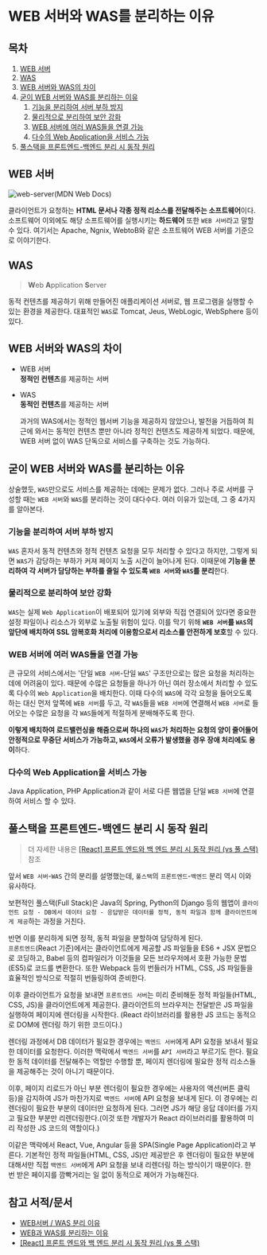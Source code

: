 # WEB 서버와 WAS를 분리하는 이유

## 목차

1. [WEB 서버](#web-서버)
2. [WAS](#was)
3. [WEB 서버와 WAS의 차이](#web-서버와-was의-차이)
4. [굳이 WEB 서버와 WAS를 분리하는 이유](#web-서버와-was를-분리하는-이유)
   1. [기능을 분리하여 서버 부하 방지](#기능을-분리하여-서버-부하-방지)
   2. [물리적으로 분리하여 보안 강화](#물리적으로-분리하여-보안-강화)
   3. [WEB 서버에 여러 WAS들을 연결 가능](#web-서버에-여러-was들을-연결-가능)
   4. [다수의 Web Application을 서비스 가능](#다수의-web-application을-서비스-가능)
5. [풀스택을 프론트엔드-백엔드 분리 시 동작 원리](#풀스택을-프론트엔드-백엔드-분리-시-동작-원리)

## WEB 서버

![web-server(MDN Web Docs)](https://mdn.mozillademos.org/files/8659/web-server.svg)

클라이언트가 요청하는 **HTML 문서나 각종 정적 리소스를 전달해주는 소프트웨어**이다. 소프트웨어 이외에도 해당 소프트웨어를 실행시키는 **하드웨어** 또한 `WEB 서버`라고 말할 수 있다. 여기서는 Apache, Ngnix, WebtoB와 같은 소프트웨어 WEB 서버를 기준으로 이야기한다.

## WAS

> **W**eb **A**pplication **S**erver

동적 컨텐츠를 제공하기 위해 만들어진 애플리케이션 서버로, 웹 프로그램을 실행할 수 있는 환경을 제공한다. 대표적인 `WAS`로 Tomcat, Jeus, WebLogic, WebSphere 등이 있다.

## WEB 서버와 WAS의 차이

- WEB 서버  
  **정적인 컨텐츠**를 제공하는 서버
- WAS  
  **동적인 컨텐츠**를 제공하는 서버

  과거의 WAS에서는 정적인 웹서버 기능을 제공하지 않았으나, 발전을 거듭하여 최근에 와서는 동적인 컨텐츠 뿐만 아니라 정적인 컨텐츠도 제공하게 되었다. 때문에, WEB 서버 없이 WAS 단독으로 서비스를 구축하는 것도 가능하다.

## 굳이 WEB 서버와 WAS를 분리하는 이유

상술했듯, `WAS`만으로도 서비스를 제공하는 데에는 문제가 없다. 그러나 주로 서버를 구성할 때는 `WEB 서버`와 `WAS`를 분리하는 것이 대다수다. 여러 이유가 있는데, 그 중 4가지를 알아본다.

### 기능을 분리하여 서버 부하 방지

`WAS` 혼자서 동적 컨텐츠와 정적 컨텐츠 요청을 모두 처리할 수 있다고 하지만, 그렇게 되면 `WAS`가 감당하는 부하가 커져 페이지 노출 시간이 늘어나게 된다. 이때문에 **기능을 분리하여 각 서버가 담당하는 부하를 줄일 수 있도록 `WEB 서버`와 `WAS`를 분리**한다.

### 물리적으로 분리하여 보안 강화

`WAS`는 실제 `Web Application`이 배포되어 있기에 외부와 직접 연결되어 있다면 중요한 설정 파일이나 리소스가 외부로 노출될 위험이 있다. 이를 막기 위해 **`WEB 서버`를 `WAS`의 앞단에 배치하여 SSL 암복호화 처리에 이용함으로서 리소스를 안전하게 보호**할 수 있다.

### WEB 서버에 여러 WAS들을 연결 가능

큰 규모의 서비스에서는 '단일 `WEB 서버`-단일 `WAS`' 구조만으로는 많은 요청을 처리하는 데에 어려움이 있다. 때문에 수많은 요청들을 하나가 아닌 여러 장소에서 처리할 수 있도록 다수의 `Web Application`을 배치한다. 이때 다수의 `WAS`에 각각 요청을 들어오도록 하는 대신 먼저 앞쪽에 `WEB 서버`를 두고, 각 `WAS`들을 `WEB 서버`에 연결해서 `WEB 서버`로 들어오는 수많은 요청을 각 `WAS`들에게 적절하게 분배해주도록 한다.

**이렇게 배치하여 로드밸런싱을 해줌으로써 하나의 `WAS`가 처리하는 요청의 양이 줄어들어 안정적으로 무중단 서비스가 가능하고, `WAS`에서 오류가 발생했을 경우 장애 처리에도 용이**하다.

### 다수의 Web Application을 서비스 가능

Java Application, PHP Application과 같이 서로 다른 웹앱을 단일 `WEB 서버`에 연결하여 서비스 할 수 있다.

## 풀스택을 프론트엔드-백엔드 분리 시 동작 원리

> 더 자세한 내용은 [[React] 프론트 엔드와 백 엔드 분리 시 동작 원리 (vs 풀 스택)](https://it-eldorado.tistory.com/85) 참조

앞서 `WEB 서버`-`WAS` 간의 분리를 설명했는데, `풀스택`의 `프론트엔드`-`백엔드` 분리 역시 이와 유사하다.

보편적인 풀스택(Full Stack)은 Java의 Spring, Python의 Django 등의 웹앱이 `클라이언트 요청 - DB에서 데이터 요청 - 응답받은 데이터를 정적, 동적 파일과 함께 클라이언트에게 제공`하는 과정을 거친다.

반면 이를 분리하게 되면 정적, 동적 파일을 분할하여 담당하게 된다.  
`프론트엔드`(React 기준)에서는 클라이언트에게 제공할 JS 파일들을 ES6 + JSX 문법으로 코딩하고, Babel 등의 컴파일러가 이것들을 모든 브라우저에서 호환 가능한 문법(ES5)로 코드를 변환한다. 또한 Webpack 등의 번들러가 HTML, CSS, JS 파일들을 효율적인 방식으로 적절히 번들링하여 준비한다.

이후 클라이언트가 요청을 보내면 `프론트엔드 서버`는 미리 준비해둔 정적 파일들(HTML, CSS, JS)을 클라이언트에게 제공한다. 클라이언트의 브라우저는 전달받은 JS 파일을 실행하여 페이지에 렌더링을 시작한다. (React 라이브러리를 활용한 JS 코드는 동적으로 DOM에 렌더링 하기 위한 코드이다.)

렌더링 과정에서 DB 데이터가 필요한 경우에는 `백엔드 서버`에게 API 요청을 보내서 필요한 데이터를 요청한다. 이러한 맥락에서 `백엔드 서버`를 `API 서버`라고 부르기도 한다. 필요한 동적 데이터를 전달해주는 역할만 수행할 뿐, 페이지 렌더링에 필요한 정적 리소스들을 제공해주는 것이 아니기 때문이다.

이후, 페이지 리로드가 아닌 부분 렌더링이 필요한 경우에는 사용자의 액션(버튼 클릭 등)을 감지하여 JS가 마찬가지로 `백엔드 서버`에 API 요청을 보내게 된다. 이 경우에는 리렌더링이 필요한 부분의 데이터만 요청하게 된다. 그러면 JS가 해당 응답 데이터를 가지고 필요한 부분만 리렌더링한다.(이것 또한 개발자가 React 라이브러리를 활용하여 미리 작성한 JS 코드의 역할이다.)

이같은 맥락에서 React, Vue, Angular 등을 SPA(Single Page Application)라고 부른다. 기본적인 정적 파일들(HTML, CSS, JS)만 제공받은 후 렌더링이 필요한 부분에 대해서만 직접 `백엔드 서버`에게 API 요청을 보내 리렌더링 하는 방식이기 때문이다. 한 번 받은 페이지를 깜빡거리는 일 없이 동적으로 제어가 가능해진다.

## 참고 서적/문서

- [WEB서버 / WAS 분리 이유](https://velog.io/@change/WEB%EC%84%9C%EB%B2%84-WAS-%EB%B6%84%EB%A6%AC-%EC%9D%B4%EC%9C%A0)
- [WEB과 WAS를 분리하는 이유](https://lurutia.tistory.com/864)
- [[React] 프론트 엔드와 백 엔드 분리 시 동작 원리 (vs 풀 스택)](https://it-eldorado.tistory.com/85)
